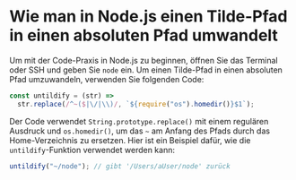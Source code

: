 # Wie man in Node.js einen Tilde-Pfad in einen absoluten Pfad umwandelt

Um mit der Code-Praxis in Node.js zu beginnen, öffnen Sie das Terminal oder SSH und geben Sie `node` ein. Um einen Tilde-Pfad in einen absoluten Pfad umzuwandeln, verwenden Sie folgenden Code:

```js
const untildify = (str) =>
  str.replace(/^~($|\/|\\)/, `${require("os").homedir()}$1`);
```

Der Code verwendet `String.prototype.replace()` mit einem regulären Ausdruck und `os.homedir()`, um das `~` am Anfang des Pfads durch das Home-Verzeichnis zu ersetzen. Hier ist ein Beispiel dafür, wie die `untildify`-Funktion verwendet werden kann:

```js
untildify("~/node"); // gibt '/Users/aUser/node' zurück
```
